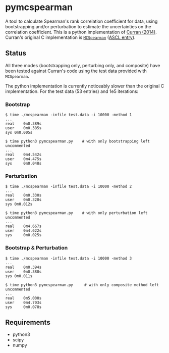 # pymcspearman

A tool to calculate Spearman's rank correlation coefficient for data, using bootstrapping and/or perturbation to estimate the uncertainties on the correlation coefficient.
This is a python implementation of [Curran (2014)](https://arxiv.org/abs/1411.3816).
Curran's original C implementation is [`MCSpearman`](https://github.com/PACurran/MCSpearman/) ([ASCL entry](http://ascl.net/1504.008)).

## Status

All three modes (bootstrapping only, perturbing only, and composite) have been tested against Curran's code using the test data provided with `MCSpearman`.

The python implementation is currently noticeably slower than the original C implementation.
For the test data (53 entries) and 1e5 iterations:

### Bootstrap

```
$ time ./mcspearman -infile test.data -i 10000 -method 1
...
real	0m0.389s
user	0m0.385s
sys	0m0.005s

$ time python3 pymcspearman.py    # with only bootstrapping left uncommented
...
real	0m4.542s
user	0m4.475s
sys 	0m0.048s

```

### Perturbation

```
$ time ./mcspearman -infile test.data -i 10000 -method 2
...
real	0m0.330s
user	0m0.320s
sys	0m0.012s

$ time python3 pymcspearman.py    # with only perturbation left uncommented
...
real	0m4.667s
user	0m4.622s
sys 	0m0.025s
```

### Bootstrap & Perturbation

```
$ time ./mcspearman -infile test.data -i 10000 -method 3
...
real	0m0.394s
user	0m0.380s
sys	0m0.011s

$ time python3 pymcspearman.py     # with only composite method left uncommented
...
real	0m5.000s
user	0m4.703s
sys 	0m0.078s
```

## Requirements

- python3
- scipy
- numpy

